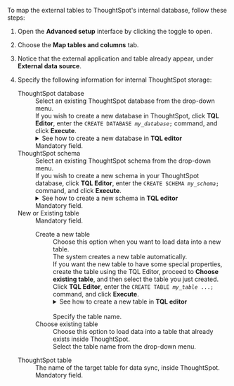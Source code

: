 To map the external tables to ThoughtSpot's internal database, follow these steps:

1. Open the **Advanced setup** interface by clicking the toggle to open.
<!--
   <details>
     <summary>See how to  open <strong>Advanced setup</strong></summary>
     <p>
     <img src="../../images/dataflow-advanced-setup.png" alt="Open Advanced setup" /></p>
    </details>-->

2. Choose the **Map tables and columns** tab.

3. Notice that the external application and table already appear, under **External data source**.

4. Specify the following information for internal ThoughtSpot storage:
   <!--<details>
     <summary>See the elements of the table-naming screen</summary>
     <p>
       <img src="../../images/dataflow-map-tables-applications.png" alt="Map tables" /></p>
   </details> -->

   <dl id="ts-target-tb">
     <dlentry id="ts-target-database">
    <dt>ThoughtSpot database</dt>
    <dd id="database-existing">Select an existing ThoughtSpot database from the drop-down menu.</dd>
    <dd id="database-new">If you wish to create a new database in ThoughtSpot, click <strong>TQL Editor</strong>, enter the <code>CREATE DATABASE <em>my_database</em>;</code> command, and click <strong>Execute</strong>.
        <br/>
        <details>
          <summary>See how to create a new database in <strong>TQL editor</strong></summary>
          <p>
          <img src="../../images/dataflow-new-database.png" alt="add new database in ThoughtSpot"></p>
          </details></dd>
    <dd>Mandatory field.</dd></dlentry>
     <dlentry id="ts-target-schema">
       <dt>ThoughtSpot schema</dt>
       <dd id="schema-exists">Select an existing ThoughtSpot schema from the drop-down menu.</dd>
        <dd id="schema-new">If you wish to create a new schema in your ThoughtSpot database, click <strong>TQL Editor</strong>, enter the <code>CREATE SCHEMA <em>my_schema</em>;</code> command, and click <strong>Execute</strong>.
          <br/>
          <details>
            <summary>See how to create a new schema in <strong>TQL editor</strong></summary>
            <p>
            <img src="../../images/dataflow-new-schema.png" alt="add new schema in ThoughtSpot"></p></details></dd>
        <dd>Mandatory field.</dd></dlentry>
     <dlentry id="ts-target-new-existing">
    <dt>New or Existing table</dt>
    <dd>Mandatory field.<br/>
      <dl>
        <dlentry>
          <dt>Create a new table</dt>
          <dd>Choose this option when you want to load data into a new table.
          <br/>The system creates a new table automatically.
          <br/>If you want the new table to have some special properties, create the table using the TQL Editor, proceed to <strong>Choose existing table</strong>, and then select the table you just created. Click <strong>TQL Editor</strong>, enter the <code>CREATE TABLE <em>my_table</em> ...;</code> command, and click <strong>Execute</strong>.
            <br/>
            <details>
              <summary>See how to create a new table in <strong>TQL editor</strong></summary>
              <p>
              <img src="../../images/dataflow-new-table.png" alt="add new table in ThoughtSpot"></p></details>
          <br/>Specify the table name.</dd></dlentry>
        <dlentry><dt>Choose existing table</dt><dd>Choose this option to load data into a table that already exists inside ThoughtSpot. <br/>Select the table name from the drop-down menu.</dd></dlentry></dl>
      </dd></dlentry>
     <dlentry id="ts-target-table-name">
        <dt>ThoughtSpot table</dt>
        <dd>The name of the target table for data sync, inside ThoughtSpot.
        <br/>Mandatory field.</dd></dlentry></dl>
